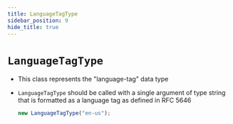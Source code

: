```yaml
---
title: LanguageTagType
sidebar_position: 9
hide_title: true
---
```


# `LanguageTagType`

- This class represents the "language-tag" data type

- `LanguageTagType` should be called with a single argument of type string that
  is formatted as a language tag as defined in RFC 5646

  ```js
  new LanguageTagType("en-us");
  ```
